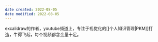 ```yaml
---
date created: 2022-08-05
date modified: 2022-08-05
---
```

excalidraw的作者，youtube频道上，专注于视觉化的[[个人知识管理|PKM]]打造，牛得飞起，每个视频都含金量十足。

